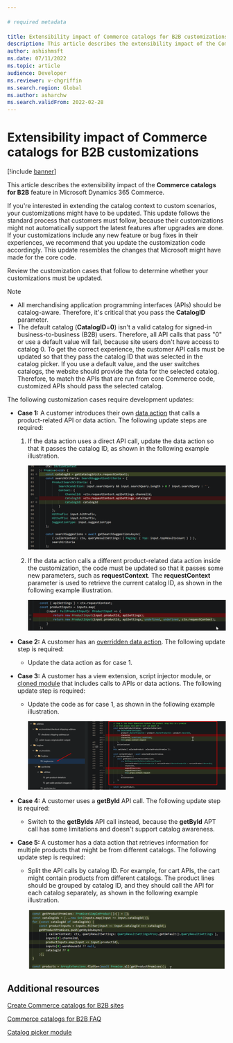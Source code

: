 ```yaml
---

# required metadata

title: Extensibility impact of Commerce catalogs for B2B customizations
description: This article describes the extensibility impact of the Commerce catalogs for B2B feature in Microsoft Dynamics 365 Commerce.
author: ashishmsft
ms.date: 07/11/2022
ms.topic: article
audience: Developer
ms.reviewer: v-chgriffin
ms.search.region: Global
ms.author: asharchw
ms.search.validFrom: 2022-02-28
---
```


# Extensibility impact of Commerce catalogs for B2B customizations

[!include [banner](includes/banner.md)]

This article describes the extensibility impact of the **Commerce catalogs for B2B** feature in Microsoft Dynamics 365 Commerce.

If you're interested in extending the catalog context to custom scenarios, your customizations might have to be updated. This update follows the standard process that customers must follow, because their customizations might not automatically support the latest features after upgrades are done. If your customizations include any new feature or bug fixes in their experiences, we recommend that you update the customization code accordingly. This update resembles the changes that Microsoft might have made for the core code.

Review the customization cases that follow to determine whether your customizations must be updated.

> [!NOTE]
> - All merchandising application programming interfaces (APIs) should be catalog-aware. Therefore, it's critical that you pass the **CatalogID** parameter.
> - The default catalog (**CatalogID**=**0**) isn't a valid catalog for signed-in business-to-business (B2B) users. Therefore, all API calls that pass "0" or use a default value will fail, because site users don't have access to catalog 0. To get the correct experience, the customer API calls must be updated so that they pass the catalog ID that was selected in the catalog picker. If you use a default value, and the user switches catalogs, the website should provide the data for the selected catalog. Therefore, to match the APIs that are run from core Commerce code, customized APIs should pass the selected catalog.

The following customization cases require development updates:

- **Case 1:** A customer introduces their own [data action](e-commerce-extensibility/data-actions.md) that calls a product-related API or data action. The following update steps are required:

    1. If the data action uses a direct API call, update the data action so that it passes the catalog ID, as shown in the following example illustration.

        ![Updated data action that passes the catalog ID.](./media/customization1_a.png)

    1. If the data action calls a different product-related data action inside the customization, the code must be updated so that it passes some new parameters, such as **requestContext**. The **requestContext** parameter is used to retrieve the current catalog ID, as shown in the following example illustration.

        ![Updated data action that passes the new parameter.](./media/customization1_b.png)

- **Case 2:** A customer has an [overridden data action](e-commerce-extensibility/data-action-overrides.md). The following update step is required:

    - Update the data action as for case 1.

- **Case 3:** A customer has a view extension, script injector module, or [cloned module](e-commerce-extensibility/modules-overview.md#clone-a-module-library-module) that includes calls to APIs or data actions. The following update step is required:

    - Update the code as for case 1, as shown in the following example illustration.

       ![Updated code that passes the new parameter.](./media/customization3.png)

- **Case 4:** A customer uses a **getById** API call. The following update step is required:

    - Switch to the **getByIds** API call instead, because the **getById** APT call has some limitations and doesn't support catalog awareness.

- **Case 5:** A customer has a data action that retrieves information for multiple products that might be from different catalogs. The following update step is required:

    - Split the API calls by catalog ID. For example, for cart APIs, the cart might contain products from different catalogs. The product lines should be grouped by catalog ID, and they should call the API for each catalog separately, as shown in the following example illustration.

        ![Updated data action that groups product lines by catalog ID.](./media/customization5.png)

## Additional resources

[Create Commerce catalogs for B2B sites](catalogs-b2b-sites.md)

[Commerce catalogs for B2B FAQ](catalogs-b2b-sites-FAQ.md)

[Catalog picker module](catalog-picker.md)
